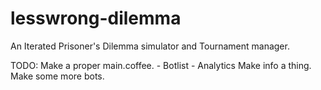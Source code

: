 lesswrong-dilemma
=================

An Iterated Prisoner's Dilemma simulator and Tournament manager.

TODO: 
Make a proper main.coffee.
	- Botlist
	- Analytics
Make info a thing.
Make some more bots.